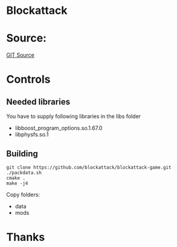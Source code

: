 # Blockattack

# Source: 

[GIT Source](https://github.com/blockattack/blockattack-game)

# Controls



## Needed libraries
You have to supply following libraries in the libs folder
- libboost_program_options.so.1.67.0
- libphysfs.so.1
 
## Building

```
git clone https://github.com/blockattack/blockattack-game.git
./packdata.sh
cmake .
make -j4
```
Copy folders:
- data
- mods
# Thanks


